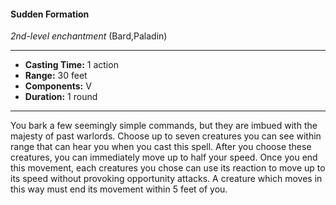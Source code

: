 #### Sudden Formation
*2nd-level enchantment* (Bard,Paladin)
___
- **Casting Time:** 1 action
- **Range:** 30 feet
- **Components:** V
- **Duration:** 1 round
---
You bark a few seemingly simple commands, but
they are imbued with the majesty of past warlords.
Choose up to seven creatures you can see within
range that can hear you when you cast this spell.
After you choose these creatures, you can
immediately move up to half your speed. Once you
end this movement, each creatures you chose can
use its reaction to move up to its speed without
provoking opportunity attacks. A creature which
moves in this way must end its movement within 5
feet of you. 
